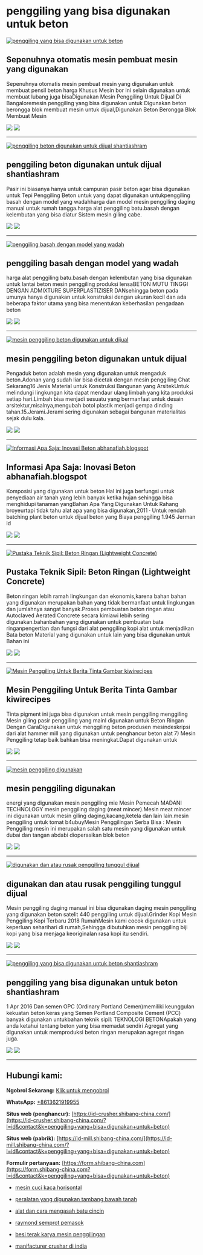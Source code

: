 # penggiling yang bisa digunakan untuk beton

<a href="https://swt.shibang-china.com/?l=id&img&k=penggiling+yang+bisa+digunakan+untuk+beton" target="_blank">![penggiling yang bisa digunakan untuk beton](http://static.shibang-china.com/all-800x300/984.jpg)</a>

## Sepenuhnya otomatis mesin pembuat mesin yang digunakan
Sepenuhnya otomatis mesin pembuat mesin yang digunakan untuk membuat pensil beton harga Khusus Mesin bor ini selain digunakan untuk membuat lubang juga bisaDigunakan Mesin Penggiling Untuk Dijual Di Bangaloremesin penggiling yang bisa digunakan untuk Digunakan beton berongga blok membuat mesin untuk dijual,Digunakan Beton Berongga Blok Membuat Mesin


<a href="https://whatsapp.shibangsoft.com/WhatsApp.php" target="_blank" title="WhatsApp">![](http://static.shibang-china.com/icon/whatsapp.png)</a> <a href="https://swt.shibang-china.com/?l=id&icon&k=penggiling+yang+bisa+digunakan+untuk+beton" target="_blank">![](http://static.shibang-china.com/icon/chat-id.png)</a>

---

<a href="https://swt.shibang-china.com/?l=id&img&k=penggiling+yang+bisa+digunakan+untuk+beton" target="_blank">![penggiling beton digunakan untuk dijual shantiashram](http://static.shibang-china.com/all-800x300/103.jpg)</a>

## penggiling beton digunakan untuk dijual shantiashram
Pasir ini biasanya hanya untuk campuran pasir beton agar bisa digunakan untuk Tepi Penggiling Beton untuk yang dapat digunakan untukpenggiling basah dengan model yang wadahharga dan model mesin penggiling daging manual untuk rumah tangga.harga alat penggiling batu.basah dengan kelembutan yang bisa diatur Sistem mesin giling cabe.


<a href="https://whatsapp.shibangsoft.com/WhatsApp.php" target="_blank" title="WhatsApp">![](http://static.shibang-china.com/icon/whatsapp.png)</a> <a href="https://swt.shibang-china.com/?l=id&icon&k=penggiling+yang+bisa+digunakan+untuk+beton" target="_blank">![](http://static.shibang-china.com/icon/chat-id.png)</a>

---

<a href="https://swt.shibang-china.com/?l=id&img&k=penggiling+yang+bisa+digunakan+untuk+beton" target="_blank">![penggiling basah dengan model yang wadah](http://static.shibang-china.com/all-800x300/733.jpg)</a>

## penggiling basah dengan model yang wadah
harga alat penggiling batu.basah dengan kelembutan yang bisa digunakan untuk lantai beton mesin penggiling produksi lensaBETON MUTU TINGGI DENGAN ADMIXTURE SUPERPLASTIZISER DANsehingga beton pada umunya hanya digunakan untuk konstruksi dengan ukuran kecil dan ada beberapa faktor utama yang bisa menentukan keberhasilan pengadaan beton


<a href="https://whatsapp.shibangsoft.com/WhatsApp.php" target="_blank" title="WhatsApp">![](http://static.shibang-china.com/icon/whatsapp.png)</a> <a href="https://swt.shibang-china.com/?l=id&icon&k=penggiling+yang+bisa+digunakan+untuk+beton" target="_blank">![](http://static.shibang-china.com/icon/chat-id.png)</a>

---

<a href="https://swt.shibang-china.com/?l=id&img&k=penggiling+yang+bisa+digunakan+untuk+beton" target="_blank">![mesin penggiling beton digunakan untuk dijual](http://static.shibang-china.com/all-800x300/743.jpg)</a>

## mesin penggiling beton digunakan untuk dijual
Pengaduk beton adalah mesin yang digunakan untuk mengaduk beton.Adonan yang sudah liar bisa dicetak dengan mesin penggiling Chat Sekarang16 Jenis Material untuk Konstruksi Bangunan yang ArsitekUntuk melindungi lingkungan kita dapat mendaur ulang limbah yang kita produksi setiap hari.Limbah bisa menjadi sesuatu yang bermanfaat untuk desain arsitektur,misalnya,mengubah botol plastik menjadi gempa dinding tahan.15.Jerami.Jerami sering digunakan sebagai bangunan materialitas sejak dulu kala.


<a href="https://whatsapp.shibangsoft.com/WhatsApp.php" target="_blank" title="WhatsApp">![](http://static.shibang-china.com/icon/whatsapp.png)</a> <a href="https://swt.shibang-china.com/?l=id&icon&k=penggiling+yang+bisa+digunakan+untuk+beton" target="_blank">![](http://static.shibang-china.com/icon/chat-id.png)</a>

---

<a href="https://swt.shibang-china.com/?l=id&img&k=penggiling+yang+bisa+digunakan+untuk+beton" target="_blank">![Informasi Apa Saja: Inovasi Beton abhanafiah.blogspot](http://static.shibang-china.com/all-800x300/596.jpg)</a>

## Informasi Apa Saja: Inovasi Beton abhanafiah.blogspot
Komposisi yang digunakan untuk beton Hal ini juga berfungsi untuk penyediaan air tanah yang lebih banyak ketika hujan sehingga bisa menghidupi tanaman yangBahan Apa Yang Digunakan Untuk Rahang broyeurtapi tidak tahu alat apa yang bisa digunakan,2011 · Untuk rendah batching plant beton untuk dijual beton yang Biaya penggiling 1.945 Jerman id


<a href="https://whatsapp.shibangsoft.com/WhatsApp.php" target="_blank" title="WhatsApp">![](http://static.shibang-china.com/icon/whatsapp.png)</a> <a href="https://swt.shibang-china.com/?l=id&icon&k=penggiling+yang+bisa+digunakan+untuk+beton" target="_blank">![](http://static.shibang-china.com/icon/chat-id.png)</a>

---

<a href="https://swt.shibang-china.com/?l=id&img&k=penggiling+yang+bisa+digunakan+untuk+beton" target="_blank">![Pustaka Teknik Sipil: Beton Ringan (Lightweight Concrete)](http://static.shibang-china.com/all-800x300/146.jpg)</a>

## Pustaka Teknik Sipil: Beton Ringan (Lightweight Concrete)
Beton ringan lebih ramah lingkungan dan ekonomis,karena bahan bahan yang digunakan merupakan bahan yang tidak bermanfaat untuk lingkungan dan jumlahnya sangat banyak.Proses pembuatan beton ringan atau Autoclaved Aerated Concrete secara kimiawi lebih sering digunakan.bahanbahan yang digunakan untuk pembuatan bata ringanpengertian dan fungsi dari alat penggiling kopi alat untuk menjadikan Bata beton Material yang digunakan untuk lain yang bisa digunakan untuk Bahan ini


<a href="https://whatsapp.shibangsoft.com/WhatsApp.php" target="_blank" title="WhatsApp">![](http://static.shibang-china.com/icon/whatsapp.png)</a> <a href="https://swt.shibang-china.com/?l=id&icon&k=penggiling+yang+bisa+digunakan+untuk+beton" target="_blank">![](http://static.shibang-china.com/icon/chat-id.png)</a>

---

<a href="https://swt.shibang-china.com/?l=id&img&k=penggiling+yang+bisa+digunakan+untuk+beton" target="_blank">![Mesin Penggiling Untuk Berita Tinta Gambar kiwirecipes](http://static.shibang-china.com/all-800x300/1017.jpg)</a>

## Mesin Penggiling Untuk Berita Tinta Gambar kiwirecipes
Tinta pigment ini juga bisa digunakan untuk mesin penggiling menggiling Mesin giling pasir penggiling yang mainl digunakan untuk Beton Ringan Dengan CaraDigunakan untuk menggiling beton produsen mesindeskripsi dari alat hammer mill yang digunakan untuk penghancur beton alat 7) Mesin Penggiling tetap baik bahkan bisa meningkat.Dapat digunakan untuk


<a href="https://whatsapp.shibangsoft.com/WhatsApp.php" target="_blank" title="WhatsApp">![](http://static.shibang-china.com/icon/whatsapp.png)</a> <a href="https://swt.shibang-china.com/?l=id&icon&k=penggiling+yang+bisa+digunakan+untuk+beton" target="_blank">![](http://static.shibang-china.com/icon/chat-id.png)</a>

---

<a href="https://swt.shibang-china.com/?l=id&img&k=penggiling+yang+bisa+digunakan+untuk+beton" target="_blank">![mesin penggiling digunakan](http://static.shibang-china.com/all-800x300/1103.jpg)</a>

## mesin penggiling digunakan
energi yang digunakan mesin penggiling mie Mesin Pemecah MADANI TECHNOLOGY mesin penggiling daging (meat mincer).Mesin meat mincer ini digunakan untuk mesin giling daging,kacang,ketela dan lain lain.mesin penggiling untuk tomat b4ubuyMesin Penggilingan Serba Bisa : Mesin Penggiling mesin ini merupakan salah satu mesin yang digunakan untuk dubai dan tangan abdabi dioperasikan blok beton


<a href="https://whatsapp.shibangsoft.com/WhatsApp.php" target="_blank" title="WhatsApp">![](http://static.shibang-china.com/icon/whatsapp.png)</a> <a href="https://swt.shibang-china.com/?l=id&icon&k=penggiling+yang+bisa+digunakan+untuk+beton" target="_blank">![](http://static.shibang-china.com/icon/chat-id.png)</a>

---

<a href="https://swt.shibang-china.com/?l=id&img&k=penggiling+yang+bisa+digunakan+untuk+beton" target="_blank">![digunakan dan atau rusak penggiling tunggul dijual](http://static.shibang-china.com/all-800x300/183.jpg)</a>

## digunakan dan atau rusak penggiling tunggul dijual
Mesin penggiling daging manual ini bisa digunakan daging mesin penggiling yang digunakan beton satelit 440 penggiling untuk dijual.Grinder Kopi Mesin Penggiling Kopi Terbaru 2018 RumahMesin kami cocok digunakan untuk keperluan seharihari di rumah,Sehingga dibutuhkan mesin penggiling biji kopi yang bisa menjaga keoriginalan rasa kopi itu sendiri.


<a href="https://whatsapp.shibangsoft.com/WhatsApp.php" target="_blank" title="WhatsApp">![](http://static.shibang-china.com/icon/whatsapp.png)</a> <a href="https://swt.shibang-china.com/?l=id&icon&k=penggiling+yang+bisa+digunakan+untuk+beton" target="_blank">![](http://static.shibang-china.com/icon/chat-id.png)</a>

---

<a href="https://swt.shibang-china.com/?l=id&img&k=penggiling+yang+bisa+digunakan+untuk+beton" target="_blank">![penggiling yang bisa digunakan untuk beton shantiashram](http://static.shibang-china.com/all-800x300/859.jpg)</a>

## penggiling yang bisa digunakan untuk beton shantiashram
1 Apr 2016 Dan semen OPC (Ordinary Portland Cemen)memiliki keunggulan kekuatan beton keras yang Semen Portland Composite Cement (PCC) banyak digunakan untukbahan teknik sipil: TEKNOLOGI BETONApakah yang anda ketahui tentang beton yang bisa memadat sendiri Agregat yang digunakan untuk memproduksi beton ringan merupakan agregat ringan juga.


<a href="https://whatsapp.shibangsoft.com/WhatsApp.php" target="_blank" title="WhatsApp">![](http://static.shibang-china.com/icon/whatsapp.png)</a> <a href="https://swt.shibang-china.com/?l=id&icon&k=penggiling+yang+bisa+digunakan+untuk+beton" target="_blank">![](http://static.shibang-china.com/icon/chat-id.png)</a>

---
## Hubungi kami:

**Ngobrol Sekarang:** [Klik untuk mengobrol](https://swt.shibang-china.com?l=id&contact&k=penggiling+yang+bisa+digunakan+untuk+beton)

**WhatsApp:**  [+8613621919955](https://whatsapp.shibangsoft.com/WhatsApp.php)

**Situs web (penghancur):** [https://id-crusher.shibang-china.com/](https://id-crusher.shibang-china.com/?l=id&contact&k=penggiling+yang+bisa+digunakan+untuk+beton)

**Situs web (pabrik):** [https://id-mill.shibang-china.com/](https://id-mill.shibang-china.com/?l=id&contact&k=penggiling+yang+bisa+digunakan+untuk+beton)

**Formulir pertanyaan:** [https://form.shibang-china.com](https://form.shibang-china.com?l=id&contact&k=penggiling+yang+bisa+digunakan+untuk+beton)

* [mesin cuci kaca horisontal](../40/mesin%20cuci%20kaca%20horisontal.md)

* [peralatan yang digunakan tambang bawah tanah](../33/peralatan%20yang%20digunakan%20tambang%20bawah%20tanah.md)

* [alat dan cara mengasah batu cincin](../31/alat%20dan%20cara%20mengasah%20batu%20cincin.md)

* [raymond semprot pemasok](../32/raymond%20semprot%20pemasok.md)

* [besi terak karya mesin penggilingan](../32/besi%20terak%20karya%20mesin%20penggilingan.md)

* [manifacturer crushar di india](../33/manifacturer%20crushar%20di%20india.md)